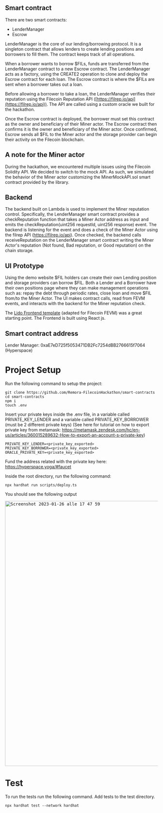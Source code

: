 ## Smart contract
There are two smart contracts:

- LenderManager
- Escrow

LenderManager is the core of our lending/borrowing protocol. It is a singleton contract that allows lenders to create lending positions and borrowers to fill them. The contract keeps track of all operations.

When a borrower wants to borrow $FILs, funds are transferred from the LenderManager contract to a new Escrow contract. The LenderManager acts as a factory, using the CREATE2 operation to clone and deploy the Escrow contract for each loan. The Escrow contract is where the $FILs are sent when a borrower takes out a loan.

Before allowing a borrower to take a loan, the LenderManager verifies their reputation using the Filecoin Reputation API ([https://filrep.io/api](https://filrep.io/api)). The API are called using a custom oracle we built for the hackathon.

Once the Escrow contract is deployed, the borrower must set this contract as the owner and beneficiary of their Miner actor. The Escrow contract then confirms it is the owner and beneficiary of the Miner actor. Once confirmed, Escrow sends all $FIL to the Miner actor and the storage provider can begin their activity on the Filecoin blockchain.

## A note for the Miner actor
During the hackathon, we encountered multiple issues using the Filecoin Solidity API. We decided to switch to the mock API. As such, we simulated the behavior of the Miner actor customizing the MinerMockAPI.sol smart contract provided by the library.

## Backend
The backend built on Lambda is used to implement the Miner reputation control. Specifically, the LenderManager smart contract provides a checkReputation function that takes a Miner Actor address as input and emits the checkReputation(uint256 requestId, uint256 response) event. The backend is listening for the event and does a check of the Miner Actor using the filrep API (https://filrep.io/api). Once checked, the backend calls receiveReputation on the LenderManager smart contract writing the Miner Actor's reputation (Not found, Bad reputation, or Good reputation) on the chain storage.

## UI Prototype
Using the demo website $FIL holders can create their own Lending position and storage providers can borrow $FIL. Both a Lender and a Borrower have their own positions page where they can make management operations such as: repay the debt through periodic rates, close loan and move $FIL from/to the Miner Actor. The UI makes contract calls, read from FEVM events, and interacts with the backend for the Miner reputation check.

The [Lido Frontend template](https://github.com/lidofinance/lido-frontend-template) (adapted for Filecoin FEVM) was a great starting point. The Frontend is built using React js.

## Smart contract address
Lender Manager: 0xaE7eD725f5053471DB2Fc7254dBB2766615f7064 (Hyperspace)


# Project Setup

Run the following command to setup the project:

```shell
git clone https://github.com/Remora-FilecoinHackathon/smart-contracts
cd smart-contracts
npm i
touch .env
```

Insert your private keys inside the .env file, in a variable called PRIVATE_KEY_LENDER and a variable called PRIVATE_KEY_BORROWER (must be 2 different private keys)
(See here for tutorial on how to export private key from metamask: https://metamask.zendesk.com/hc/en-us/articles/360015289632-How-to-export-an-account-s-private-key)

```properties
PRIVATE_KEY_LENDER=<private_key_exported>
PRIVATE_KEY_BORROWER=<private_key_exported>
ORACLE_PRIVATE_KEY=<private_key_exported>
```

Fund the address related with the private key here: https://hyperspace.yoga/#faucet

Inside the root directory, run the following command:

```shell
npx hardhat run scripts/deploy.ts
```

You should see the following output

<kbd>
<img width="870" alt="Screenshot 2023-01-26 alle 17 47 59" src="https://user-images.githubusercontent.com/56132403/214896991-330bcf0b-1055-4b2a-8e60-e0e0d760527a.png">
</kbd>

# Test

To run the tests run the following command. Add tests to the test directory.

```shell
npx hardhat test --network hardhat
```
